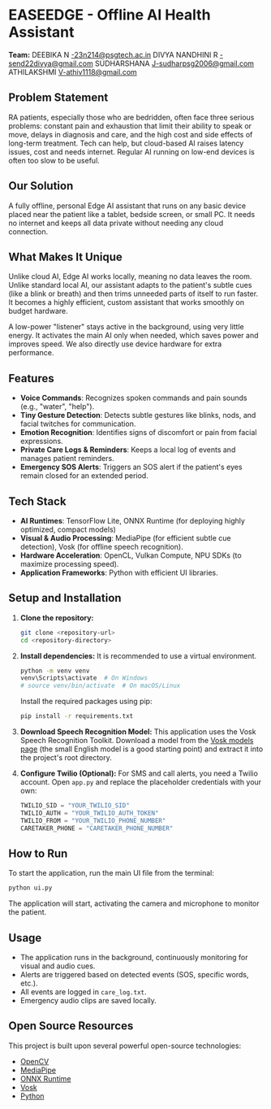 # EASEEDGE - Offline AI Health Assistant

**Team:** DEEBIKA N -23n214@psgtech.ac.in
          DIVYA NANDHINI R -send22divya@gmail.com
          SUDHARSHANA J-sudharpsg2006@gmail.com
          ATHILAKSHMI V-athiv1118@gmail.com

## Problem Statement

RA patients, especially those who are bedridden, often face three serious problems: constant pain and exhaustion that limit their ability to speak or move, delays in diagnosis and care, and the high cost and side effects of long-term treatment. Tech can help, but cloud-based AI raises latency issues, cost and needs internet. Regular AI running on low-end devices is often too slow to be useful.

## Our Solution

A fully offline, personal Edge AI assistant that runs on any basic device placed near the patient like a tablet, bedside screen, or small PC. It needs no internet and keeps all data private without needing any cloud connection.

## What Makes It Unique

Unlike cloud AI, Edge AI works locally, meaning no data leaves the room. Unlike standard local AI, our assistant adapts to the patient's subtle cues (like a blink or breath) and then trims unneeded parts of itself to run faster. It becomes a highly efficient, custom assistant that works smoothly on budget hardware.

A low-power "listener" stays active in the background, using very little energy. It activates the main AI only when needed, which saves power and improves speed. We also directly use device hardware for extra performance.

## Features

*   **Voice Commands**: Recognizes spoken commands and pain sounds (e.g., "water", "help").
*   **Tiny Gesture Detection**: Detects subtle gestures like blinks, nods, and facial twitches for communication.
*   **Emotion Recognition**: Identifies signs of discomfort or pain from facial expressions.
*   **Private Care Logs & Reminders**: Keeps a local log of events and manages patient reminders.
*   **Emergency SOS Alerts**: Triggers an SOS alert if the patient's eyes remain closed for an extended period.

## Tech Stack

*   **AI Runtimes**: TensorFlow Lite, ONNX Runtime (for deploying highly optimized, compact models)
*   **Visual & Audio Processing**: MediaPipe (for efficient subtle cue detection), Vosk (for offline speech recognition).
*   **Hardware Acceleration**: OpenCL, Vulkan Compute, NPU SDKs (to maximize processing speed).
*   **Application Frameworks**: Python with efficient UI libraries.

## Setup and Installation

1.  **Clone the repository:**
    ```bash
    git clone <repository-url>
    cd <repository-directory>
    ```

2.  **Install dependencies:**
    It is recommended to use a virtual environment.
    ```bash
    python -m venv venv
    venv\Scripts\activate  # On Windows
    # source venv/bin/activate  # On macOS/Linux
    ```
    Install the required packages using pip:
    ```bash
    pip install -r requirements.txt
    ```

3.  **Download Speech Recognition Model:**
    This application uses the Vosk Speech Recognition Toolkit. Download a model from the [Vosk models page](https://alphacephei.com/vosk/models) (the small English model is a good starting point) and extract it into the project's root directory.

4.  **Configure Twilio (Optional):**
    For SMS and call alerts, you need a Twilio account. Open `app.py` and replace the placeholder credentials with your own:
    ```python
    TWILIO_SID = "YOUR_TWILIO_SID"
    TWILIO_AUTH = "YOUR_TWILIO_AUTH_TOKEN"
    TWILIO_FROM = "YOUR_TWILIO_PHONE_NUMBER"
    CARETAKER_PHONE = "CARETAKER_PHONE_NUMBER"
    ```

## How to Run

To start the application, run the main UI file from the terminal:

```bash
python ui.py
```
The application will start, activating the camera and microphone to monitor the patient.

## Usage

*   The application runs in the background, continuously monitoring for visual and audio cues.
*   Alerts are triggered based on detected events (SOS, specific words, etc.).
*   All events are logged in `care_log.txt`.
*   Emergency audio clips are saved locally.

## Open Source Resources

This project is built upon several powerful open-source technologies:
*   [OpenCV](https://opencv.org/)
*   [MediaPipe](https://mediapipe.dev/)
*   [ONNX Runtime](https://onnxruntime.ai/)
*   [Vosk](https://alphacephei.com/vosk/)
*   [Python](https://www.python.org/) 
